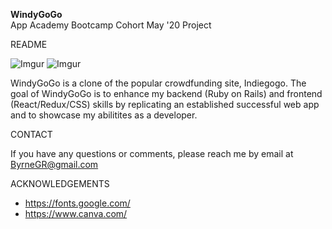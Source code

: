 **WindyGoGo**\
 App Academy Bootcamp Cohort May '20 Project

README

![Imgur](https://imgur.com/9UkEbOs.jpg)
![Imgur](http://i.imgur.com/zTONrOD.jpg)


WindyGoGo is a clone of the popular crowdfunding site, Indiegogo. The goal of WindyGoGo is to enhance my backend (Ruby on Rails) and frontend (React/Redux/CSS) skills by replicating an established successful web app and to showcase my abilitites as a developer.

CONTACT

If you have any questions or comments, please reach me by email at ByrneGR@gmail.com

ACKNOWLEDGEMENTS
* https://fonts.google.com/
* https://www.canva.com/
